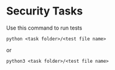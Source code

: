 # Security Tasks
Use this command to run tests
```
python <task folder>/<test file name>
```

or 

```
python3 <task folder>/<test file name>
```
